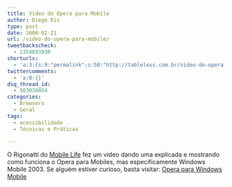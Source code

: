 ```yaml
---
title: Video do Opera para Mobile
author: Diego Eis
type: post
date: 2006-02-21
url: /video-do-opera-para-mobile/
tweetbackscheck:
  - 1354893930
shorturls:
  - 'a:3:{s:9:"permalink";s:50:"http://tableless.com.br/video-do-opera-para-mobile";s:7:"tinyurl";s:26:"http://tinyurl.com/3pszx9q";s:4:"isgd";s:19:"http://is.gd/GmFYvx";}'
twittercomments:
  - 'a:0:{}'
dsq_thread_id:
  - 503034854
categories:
  - Browsers
  - Geral
tags:
  - acessibilidade
  - Técnicas e Práticas

---
```

O Rigonatti do [Mobile Life][1] fez um video dando uma explicada e mostrando como funciona o Opera para Mobiles, mas especificamente Windows Mobile 2003. Se alguém estiver curioso, basta visitar: [Opera para Windows Mobile][2]

 [1]: http://mobilelife.com.br
 [2]: http://www.mobilelife.com.br/2006/02/21/opera-para-windows-mobile-video-preview